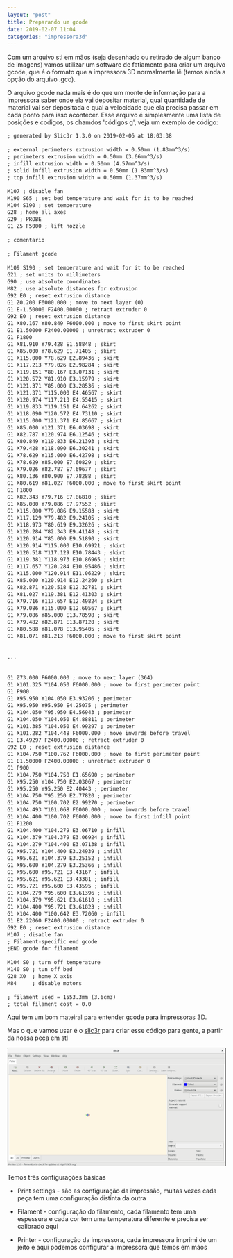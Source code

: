 ```yaml
---
layout: "post"
title: Preparando um gcode
date: 2019-02-07 11:04
categories: "impressora3d"
---
```


Com um arquivo stl em mãos (seja desenhado ou retirado de algum banco de imagens) vamos utilizar um software de fatiamento para criar um arquivo gcode, que é o formato que a impressora 3D normalmente lê (temos ainda a opção do arquivo .gco).

O arquivo gcode nada mais é do que um monte de informação para a impressora saber onde ela vai depositar material, qual quantidade de material vai ser depositada e qual a velocidade que ela precisa passar em cada ponto para isso acontecer. Esse arquivo é simplesmente uma lista de posições e codigos, os chamdos 'códigos g', veja um exemplo de código:

```
; generated by Slic3r 1.3.0 on 2019-02-06 at 18:03:38

; external perimeters extrusion width = 0.50mm (1.83mm^3/s)
; perimeters extrusion width = 0.50mm (3.66mm^3/s)
; infill extrusion width = 0.50mm (4.57mm^3/s)
; solid infill extrusion width = 0.50mm (1.83mm^3/s)
; top infill extrusion width = 0.50mm (1.37mm^3/s)

M107 ; disable fan
M190 S65 ; set bed temperature and wait for it to be reached
M104 S190 ; set temperature
G28 ; home all axes
G29 ; PROBE
G1 Z5 F5000 ; lift nozzle
    
; comentario

; Filament gcode

M109 S190 ; set temperature and wait for it to be reached
G21 ; set units to millimeters
G90 ; use absolute coordinates
M82 ; use absolute distances for extrusion
G92 E0 ; reset extrusion distance
G1 Z0.200 F6000.000 ; move to next layer (0)
G1 E-1.50000 F2400.00000 ; retract extruder 0
G92 E0 ; reset extrusion distance
G1 X80.167 Y80.849 F6000.000 ; move to first skirt point
G1 E1.50000 F2400.00000 ; unretract extruder 0
G1 F1800
G1 X81.910 Y79.428 E1.58848 ; skirt
G1 X85.000 Y78.629 E1.71405 ; skirt
G1 X115.000 Y78.629 E2.89436 ; skirt
G1 X117.213 Y79.026 E2.98284 ; skirt
G1 X119.151 Y80.167 E3.07131 ; skirt
G1 X120.572 Y81.910 E3.15979 ; skirt
G1 X121.371 Y85.000 E3.28536 ; skirt
G1 X121.371 Y115.000 E4.46567 ; skirt
G1 X120.974 Y117.213 E4.55415 ; skirt
G1 X119.833 Y119.151 E4.64262 ; skirt
G1 X118.090 Y120.572 E4.73110 ; skirt
G1 X115.000 Y121.371 E4.85667 ; skirt
G1 X85.000 Y121.371 E6.03698 ; skirt
G1 X82.787 Y120.974 E6.12546 ; skirt
G1 X80.849 Y119.833 E6.21393 ; skirt
G1 X79.428 Y118.090 E6.30241 ; skirt
G1 X78.629 Y115.000 E6.42798 ; skirt
G1 X78.629 Y85.000 E7.60829 ; skirt
G1 X79.026 Y82.787 E7.69677 ; skirt
G1 X80.136 Y80.900 E7.78288 ; skirt
G1 X80.619 Y81.027 F6000.000 ; move to first skirt point
G1 F1800
G1 X82.343 Y79.716 E7.86810 ; skirt
G1 X85.000 Y79.086 E7.97552 ; skirt
G1 X115.000 Y79.086 E9.15583 ; skirt
G1 X117.129 Y79.482 E9.24105 ; skirt
G1 X118.973 Y80.619 E9.32626 ; skirt
G1 X120.284 Y82.343 E9.41148 ; skirt
G1 X120.914 Y85.000 E9.51890 ; skirt
G1 X120.914 Y115.000 E10.69921 ; skirt
G1 X120.518 Y117.129 E10.78443 ; skirt
G1 X119.381 Y118.973 E10.86965 ; skirt
G1 X117.657 Y120.284 E10.95486 ; skirt
G1 X115.000 Y120.914 E11.06229 ; skirt
G1 X85.000 Y120.914 E12.24260 ; skirt
G1 X82.871 Y120.518 E12.32781 ; skirt
G1 X81.027 Y119.381 E12.41303 ; skirt
G1 X79.716 Y117.657 E12.49824 ; skirt
G1 X79.086 Y115.000 E12.60567 ; skirt
G1 X79.086 Y85.000 E13.78598 ; skirt
G1 X79.482 Y82.871 E13.87120 ; skirt
G1 X80.588 Y81.078 E13.95405 ; skirt
G1 X81.071 Y81.213 F6000.000 ; move to first skirt point


...


G1 Z73.000 F6000.000 ; move to next layer (364)
G1 X101.325 Y104.050 F6000.000 ; move to first perimeter point
G1 F900
G1 X95.950 Y104.050 E3.93206 ; perimeter
G1 X95.950 Y95.950 E4.25075 ; perimeter
G1 X104.050 Y95.950 E4.56943 ; perimeter
G1 X104.050 Y104.050 E4.88811 ; perimeter
G1 X101.385 Y104.050 E4.99297 ; perimeter
G1 X101.282 Y104.448 F6000.000 ; move inwards before travel
G1 E3.49297 F2400.00000 ; retract extruder 0
G92 E0 ; reset extrusion distance
G1 X104.750 Y100.762 F6000.000 ; move to first perimeter point
G1 E1.50000 F2400.00000 ; unretract extruder 0
G1 F900
G1 X104.750 Y104.750 E1.65690 ; perimeter
G1 X95.250 Y104.750 E2.03067 ; perimeter
G1 X95.250 Y95.250 E2.40443 ; perimeter
G1 X104.750 Y95.250 E2.77820 ; perimeter
G1 X104.750 Y100.702 E2.99270 ; perimeter
G1 X104.493 Y101.068 F6000.000 ; move inwards before travel
G1 X104.400 Y100.702 F6000.000 ; move to first infill point
G1 F1200
G1 X104.400 Y104.279 E3.06710 ; infill
G1 X104.379 Y104.379 E3.06924 ; infill
G1 X104.279 Y104.400 E3.07138 ; infill
G1 X95.721 Y104.400 E3.24939 ; infill
G1 X95.621 Y104.379 E3.25152 ; infill
G1 X95.600 Y104.279 E3.25366 ; infill
G1 X95.600 Y95.721 E3.43167 ; infill
G1 X95.621 Y95.621 E3.43381 ; infill
G1 X95.721 Y95.600 E3.43595 ; infill
G1 X104.279 Y95.600 E3.61396 ; infill
G1 X104.379 Y95.621 E3.61610 ; infill
G1 X104.400 Y95.721 E3.61823 ; infill
G1 X104.400 Y100.642 E3.72060 ; infill
G1 E2.22060 F2400.00000 ; retract extruder 0
G92 E0 ; reset extrusion distance
M107 ; disable fan
; Filament-specific end gcode 
;END gcode for filament

M104 S0 ; turn off temperature
M140 S0 ; tun off bed
G28 X0  ; home X axis
M84     ; disable motors

; filament used = 1553.3mm (3.6cm3)
; total filament cost = 0.0

```



[Aqui](https://www.reprap.org/wiki/G-code#G:_List_all_G-codes) tem um bom mateiral para entender gcode para impressoras 3D.

Mas o que vamos usar é o [slic3r](https://www.slic3r.org) para criar esse código para gente, a partir da nossa peça em stl

![](/assets/images/slic3r-inicio.png)


Temos três configurações básicas

- Print settings - são as configuração da impressão, muitas vezes cada peça tem uma configuração distinta da outra

- Filament - configuração do filamento, cada filamento tem uma espessura e cada cor tem uma temperatura diferente e precisa ser calibrado aqui

- Printer - configuração da impressora, cada impressora imprimi de um jeito e aqui podemos configurar a impressora que temos em mãos


